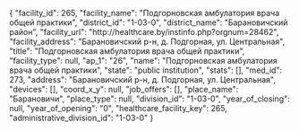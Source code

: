 {
    "facility_id": 265,
    "facility_name": "Подгорновская амбулатория врача общей практики",
    "district_id": "1-03-0",
    "district_name": "Барановичский район",
    "facility_url": "http:\/\/healthcare.by\/instinfo.php?orgnum=28462",
    "facility_address": "Барановичский р-н, д. Подгорная, ул. Центральная",
    "title": "Подгорновская амбулатория врача общей практики",
    "facility_type": null,
    "ap_1": "26",
    "name": "Подгорновская амбулатория врача общей практики",
    "state": "public institution",
    "stats": [],
    "med_id": 273,
    "address": "Барановичский р-н, д. Подгорная, ул. Центральная",
    "devices": [],
    "coord_x_y": null,
    "job_offers": [],
    "place_name": "Барановичи",
    "place_type": null,
    "division_id": "1-03-0",
    "year_of_closing": null,
    "year_of_opening": "0",
    "healthcare_facility_key": 265,
    "administrative_division_id": "1-03-0"
}